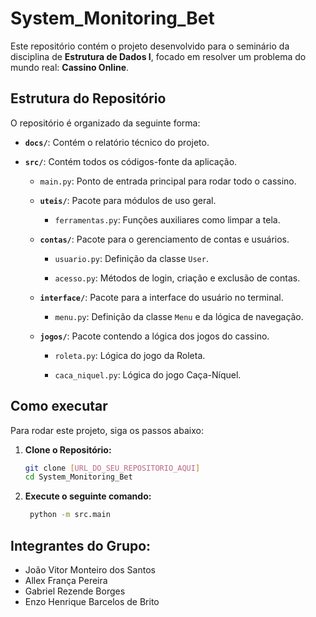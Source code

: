 # System_Monitoring_Bet
Este repositório contém o projeto desenvolvido para o seminário da disciplina de **Estrutura de Dados I**, focado em resolver um problema do mundo real: **Cassino Online**.


## Estrutura do Repositório

O repositório é organizado da seguinte forma:

-   **`docs/`**: Contém o relatório técnico do projeto.
  
-   **`src/`**: Contém todos os códigos-fonte da aplicação.
  
    -   `main.py`: Ponto de entrada principal para rodar todo o cassino.
      
    -   **`uteis/`**: Pacote para módulos de uso geral.
       
        -   `ferramentas.py`: Funções auxiliares como limpar a tela.
           
    -   **`contas/`**: Pacote para o gerenciamento de contas e usuários.
      
        -   `usuario.py`: Definição da classe `User`.
        
        -   `acesso.py`: Métodos de login, criação e exclusão de contas.
            
    -   **`interface/`**: Pacote para a interface do usuário no terminal.
        
        -   `menu.py`: Definição da classe `Menu` e da lógica de navegação.
           
    -   **`jogos/`**: Pacote contendo a lógica dos jogos do cassino.
       
        -   `roleta.py`: Lógica do jogo da Roleta.
          
        -   `caca_niquel.py`: Lógica do jogo Caça-Níquel.
     
          
## Como executar
Para rodar este projeto, siga os passos abaixo:

1.  **Clone o Repositório:**
    ```sh
    git clone [URL_DO_SEU_REPOSITORIO_AQUI]
    cd System_Monitoring_Bet
    ```
    
2. **Execute o seguinte comando:**
   ```sh
    python -m src.main
    ```

   
## Integrantes do Grupo:
* João Vitor Monteiro dos Santos
* Allex França Pereira
* Gabriel Rezende Borges
* Enzo Henrique Barcelos de Brito  
